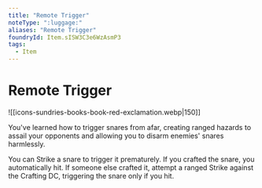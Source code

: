 ```yaml
---
title: "Remote Trigger"
noteType: ":luggage:"
aliases: "Remote Trigger"
foundryId: Item.sISW3C3e6WzAsmP3
tags:
  - Item
---
```


# Remote Trigger
![[icons-sundries-books-book-red-exclamation.webp|150]]

You've learned how to trigger snares from afar, creating ranged hazards to assail your opponents and allowing you to disarm enemies' snares harmlessly.

You can Strike a snare to trigger it prematurely. If you crafted the snare, you automatically hit. If someone else crafted it, attempt a ranged Strike against the Crafting DC, triggering the snare only if you hit.
